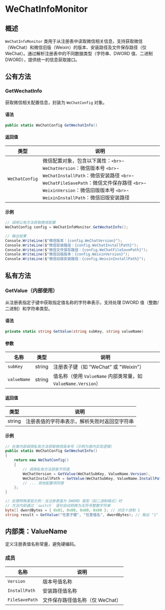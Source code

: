 # WeChatInfoMonitor

## 概述

`WeChatInfoMonitor` 类用于从注册表中读取微信相关信息，支持获取微信（WeChat）和微信旧版（Weixin）的版本、安装路径及文件保存路径（仅 WeChat）。通过解析注册表中的不同数据类型（字符串、DWORD 值、二进制 DWORD），提供统一的信息获取接口。

## 公有方法

### GetWechatInfo

获取微信相关配置信息，封装为 `WeChatConfig` 对象。

#### 语法

```csharp
public static WeChatConfig GetWechatInfo()
```

#### 返回值

| 类型           | 说明                                                                                                                                                                                                                                           |
| -------------- | ---------------------------------------------------------------------------------------------------------------------------------------------------------------------------------------------------------------------------------------------- |
| `WeChatConfig` | 微信配置对象，包含以下属性：`<br>`- `WeChatVersion`：微信版本号 `<br>`- `WeChatInstallPath`：微信安装路径 `<br>`- `WeChatFileSavePath`：微信文件保存路径 `<br>`- `WeixinVersion`：微信旧版版本号 `<br>`- `WeixinInstallPath`：微信旧版安装路径 |

#### 示例

```csharp
// 调用公有方法获取微信配置
WeChatConfig config = WeChatInfoMonitor.GetWechatInfo();

// 输出结果
Console.WriteLine($"微信版本：{config.WeChatVersion}");
Console.WriteLine($"微信安装路径：{config.WeChatInstallPath}");
Console.WriteLine($"微信文件保存路径：{config.WeChatFileSavePath}");
Console.WriteLine($"微信旧版版本：{config.WeixinVersion}");
Console.WriteLine($"微信旧版安装路径：{config.WeixinInstallPath}");
```

## 私有方法

### GetValue（内部使用）

从注册表指定子键中获取指定值名称的字符串表示，支持处理 DWORD 值（整数/二进制）和字符串类型。

#### 语法

```csharp
private static string GetValue(string subKey, string valueName)
```

#### 参数

| 名称        | 类型   | 说明                                                          |
| ----------- | ------ | ------------------------------------------------------------- |
| `subKey`    | string | 注册表子键（如 "WeChat" 或 "Weixin"）                         |
| `valueName` | string | 值名称（使用 `ValueName` 内部类常量，如 `ValueName.Version`） |

#### 返回值

| 类型   | 说明                                         |
| ------ | -------------------------------------------- |
| string | 注册表值的字符串表示，解析失败时返回空字符串 |

#### 示例

```csharp
// 在类内部调用私有方法获取微信版本号（示例为类内实现逻辑）
public static WeChatConfig GetWechatInfo()
{
    return new WeChatConfig()
    {
        // 调用私有方法获取不同值
        WeChatVersion = GetValue(WeChatSubKey, ValueName.Version),
        WeChatInstallPath = GetValue(WeChatSubKey, ValueName.InstallPath),
        // ... 其他配置项同理
    };
}

// 处理特殊类型示例：当注册表值为 DWORD 类型（如二进制格式）时
// 方法内部通过 `switch` 语句自动转换为无符号整数字符串
byte[] dwordBytes = { 0x01, 0x00, 0x00, 0x00 }; // 对应十进制 1
string result = GetValue("任意子键", "任意值名", dwordBytes); // 输出 "1"
```

## 内部类：ValueName

定义注册表值名称常量，避免硬编码。

### 成员

| 名称           | 说明                            |
| -------------- | ------------------------------- |
| `Version`      | 版本号值名称                    |
| `InstallPath`  | 安装路径值名称                  |
| `FileSavePath` | 文件保存路径值名称（仅 WeChat） |
